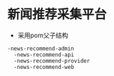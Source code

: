 # 新闻推荐采集平台

- 采用pom父子结构
```
-news-recommend-admin
  -news-recommend-api
  -news-recommend-provider
  -news-recommend-web
```
